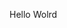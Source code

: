 Hello Wolrd









































































































































































































































































































































































































































































































































































































































































































































































































































































































































































































































































































































































































































































































































































































































































































































































































































































































































































































































































































































































































































































































































































































































































































































































































































































































































































































































































































































































































































































































































































































































































































































































































































































































































































































































































































































































































































































































































































































































































































































































































































































































































































































































































































































































































































































































































































































































































































































































































































































































































































































































































